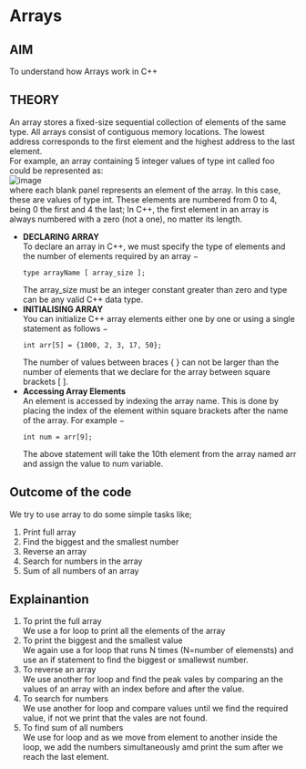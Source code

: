 # Arrays
## AIM
To understand how Arrays work in C++
## THEORY
An array stores a fixed-size sequential collection of elements of the same type. All arrays consist of contiguous memory locations. The lowest address corresponds to the first element and the highest address to the last element.<br>
For example, an array containing 5 integer values of type int called foo could be represented as:<br>
![image](https://github.com/S-Saraswathi/Arrays/assets/139524048/7af9d57d-316d-4314-882d-8c5a698df85b)<br>
where each blank panel represents an element of the array. In this case, these are values of type int. These elements are numbered from 0 to 4, being 0 the first and 4 the last; In C++, the first element in an array is always numbered with a zero (not a one), no matter its length.
- **DECLARING ARRAY**
  <br>To declare an array in C++, we must specify the type of elements and the number of elements required by an array −
  ```
  type arrayName [ array_size ];
  ```
  The array_size must be an integer constant greater than zero and type can be any valid C++ data type.<br>
- **INITIALISING ARRAY**
  <br>You can initialize C++ array elements either one by one or using a single statement as follows −
  ```
  int arr[5] = {1000, 2, 3, 17, 50};
  ```
  The number of values between braces { } can not be larger than the number of elements that we declare for the array between square brackets [ ].
- **Accessing Array Elements**
  <br>An element is accessed by indexing the array name. This is done by placing the index of the element within square brackets after the name of the array. For example −
  ```
  int num = arr[9];
  ```
  The above statement will take the 10th element from the array named arr and assign the value to num variable.
## Outcome of the code
We try to use array to do some simple tasks like;
1. Print full array
2. Find the biggest and the smallest number
3. Reverse an array
4. Search for numbers in the array
5. Sum of all numbers of an array
## Explainantion
1. To print the full array </br>
   We use a for loop to print all the elements of the array
2. To print the biggest and the smallest value</br>
   We again use a for loop that runs N times (N=number of elemensts) and use an if statement to find the biggest or smallewst number.
3. To reverse an array</br>
   We use another for loop and find the peak vales by comparing an the values of an array with an index before and after the value.
4. To search for numbers</br>
   We use another for loop and compare values until we find the required value, if not we print that the vales are not found.
5. To find sum of all numbers </br>
   We use for loop and as we move from element to another inside the loop, we add the numbers simultaneously amd print the sum after we reach the last element.
